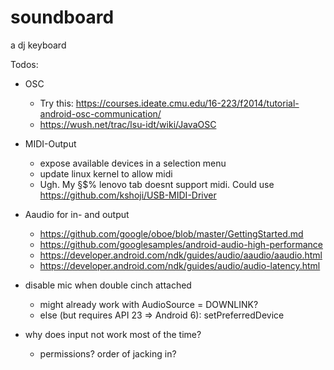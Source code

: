 # soundboard
a dj keyboard

Todos:

 - OSC
   - Try this: https://courses.ideate.cmu.edu/16-223/f2014/tutorial-android-osc-communication/ 
   - https://wush.net/trac/lsu-idt/wiki/JavaOSC 

 - MIDI-Output
   - expose available devices in a selection menu
   - update linux kernel to allow midi   
   - Ugh. My §$% lenovo tab doesnt support midi. Could use https://github.com/kshoji/USB-MIDI-Driver 
   
 - Aaudio for in- and output
   - https://github.com/google/oboe/blob/master/GettingStarted.md
   - https://github.com/googlesamples/android-audio-high-performance
   - https://developer.android.com/ndk/guides/audio/aaudio/aaudio.html
   - https://developer.android.com/ndk/guides/audio/audio-latency.html
 - disable mic when double cinch attached
   - might already work with AudioSource = DOWNLINK?
   - else (but requires API 23 => Android 6): setPreferredDevice
   
 - why does input not work most of the time?
   - permissions? order of jacking in?



